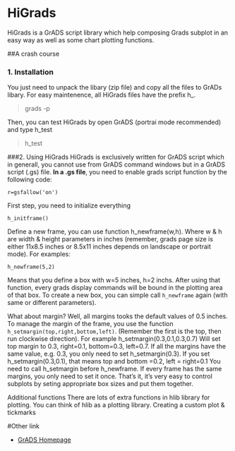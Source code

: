 # HiGrads 
HiGrads is a GrADS script library which help composing Grads subplot in an easy way as well as some chart plotting functions.

##A crash course
### 1. Installation
You just need to unpack the libary (zip file) and copy all the files to GrADs libary. For easy maintenence, all HiGrads files have the prefix h_. 

> grads -p 

Then, you can test HiGrads by open GrADS (portrai mode recommended) and type h_test 

> h_test

###2. Using HiGrads
HiGrads is exclusively written for GrADS script which in generall, you cannot use from GrADS command windows but in a GrADS script (.gs) file. **In a .gs file**, you need to enable grads script function by the following code:

```
r=gsfallow('on')
```

First step, you need to initialize everything

```
h_initframe()
```

Define a new frame, you can use function h_newframe(w,h). Where w & h are width & height parameters in inches (remember, grads page size is either 11x8.5 inches or 8.5x11 inches depends on landscape or portrait mode). For examples:

```
h_newframe(5,2)
```

Means that you define a box with w=5 inches, h=2 inchs. After using that function, every grads display commands will be bound in the plotting area of that box. To create a new box, you can simple call ```h_newframe``` again (with same or different parameters).

What about margin? Well, all margins tooks the default values of 0.5 inches. To manage the margin of the frame, you use the function ```h_setmargin(top,right,bottom,left)```. (Remember the first is the top, then run clockwise direction). For example
h_setmargin(0.3,0.1,0.3,0.7)
Will set top margin to 0.3, right=0.1, bottom=0.3, left=0.7.
If all the margins have the same value, e.g. 0.3, you only need to set h_setmargin(0.3). If you set h_setmargin(0.3,0.1), that means top and bottom =0.2, left = right=0.1
You need to call h_setmargin before h_newframe. If every frame has the same margins, you only need to set it once.
That’s it, it’s very easy to control subplots by seting appropriate box sizes and put them together.

Additional functions
There are lots of extra functions in hlib library for plotting. You can think of hlib as a plotting library.
Creating a custom plot & tickmarks


#Other link
* [GrADS Homepage](http://grads.iges.org/grads/)

